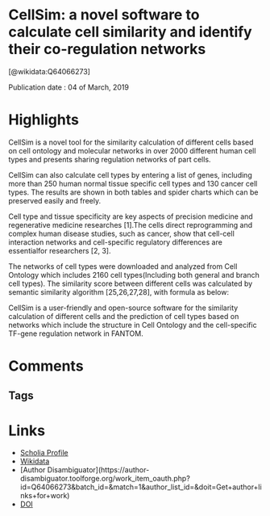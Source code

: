 
CellSim: a novel software to calculate cell similarity and identify their co-regulation networks
================================================================================================
  
  [@wikidata:Q64066273]  
  
Publication date : 04 of March, 2019  

# Highlights

CellSim is a novel tool for the similarity calculation of different cells based on cell ontology and molecular networks in over 2000 different human cell types and presents sharing regulation networks of part cells.

CellSim can also calculate cell types by entering a list of genes, including more than 250 human normal tissue specific cell types and 130 cancer cell types. The results are shown in both tables and spider charts which can be preserved easily and freely.

Cell type and tissue specificity are key aspects of precision medicine and regenerative medicine researches [1].The cells direct reprogramming and complex human disease studies, such as cancer, show that cell-cell interaction networks and cell-specific regulatory differences are essentialfor researchers [2, 3].

The networks of cell types were downloaded and analyzed from Cell Ontology which includes 2160 cell types(Including both general and branch cell types). The similarity score between different cells was calculated by semantic similarity algorithm [25,26,27,28], with formula as below:

CellSim is a user-friendly and open-source software for the similarity calculation of different cells and the prediction of cell types based on networks which include the structure in Cell Ontology and the cell-specific TF-gene regulation network in FANTOM. 

# Comments

## Tags

# Links
  
 * [Scholia Profile](https://scholia.toolforge.org/work/Q64066273)  
 * [Wikidata](https://www.wikidata.org/wiki/Q64066273)  
 * [Author Disambiguator](https://author-
disambiguator.toolforge.org/work_item_oauth.php?id=Q64066273&batch_id=&match=1&author_list_id=&doit=Get+author+links+for+work)  
 * [DOI](https://doi.org/10.1186/S12859-019-2699-3)  
